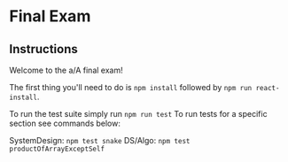 # Final Exam

## Instructions

Welcome to the a/A final exam!

The first thing you'll need to do is `npm install` followed by `npm run react-install`.

To run the test suite simply run `npm run test`
To run tests for a specific section see commands below:

SystemDesign: `npm test snake`
DS/Algo: `npm test productOfArrayExceptSelf`

<!-- React: `npm test App` -->
